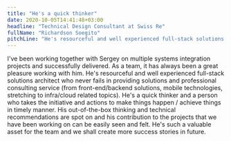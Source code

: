 ```yaml
---
title: "He's a quick thinker"
date: 2020-10-05T14:41:48+03:00
headline: "Technical Design Consultant at Swiss Re"
fullName: "Richardson Soegito"
pitchLine: "He's resourceful and well experienced full-stack solutions architect who never fails in providing solutions and professional consulting service."
---
```


I've been working together with Sergey on multiple systems integration projects and successfully delivered.
As a team, it has always been a great pleasure working with him.
He's resourceful and well experienced full-stack solutions architect who never fails in providing solutions and professional consulting service (from front-end/backend solutions, mobile technologies, stretching to infra/cloud related topics).
He's a quick thinker and a person who takes the initiative and actions to make things happen / achieve things in timely manner.
His out-of-the-box thinking and technical recommendations are spot on and his contribution to the projects that we have been working on can be easily seen and felt.
He's such a valuable asset for the team and we shall create more success stories in future.
